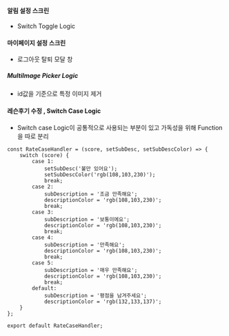 #### 알림 설정 스크린
- Switch Toggle Logic


#### 마이페이지 설정 스크린
- 로그아웃 탈퇴 모달 창


##### MultiImage Picker Logic
- id값을 기준으로 특정 이미지 제거

#### 레슨후기 수정 , Switch Case Logic
- Switch case Logic이 공통적으로 사용되는 부분이 있고 가독성을 위해 Function을 따로 분리
```     
const RateCaseHandler = (score, setSubDesc, setSubDescColor) => {
    switch (score) {
        case 1:
            setSubDesc('불만 있어요');
            setSubDescColor('rgb(108,103,230)');
            break;
        case 2:
            subDescription = '조금 만족해요';
            descriptionColor = 'rgb(108,103,230)';
            break;
        case 3:
            subDescription = '보통이에요';
            descriptionColor = 'rgb(108,103,230)';
            break;
        case 4:
            subDescription = '만족해요';
            descriptionColor = 'rgb(108,103,230)';
            break;
        case 5:
            subDescription = '매우 만족해요';
            descriptionColor = 'rgb(108,103,230)';
            break;
        default:
            subDescription = '평점을 남겨주세요';
            descriptionColor = 'rgb(132,133,137)';
    }
};

export default RateCaseHandler;

```     
